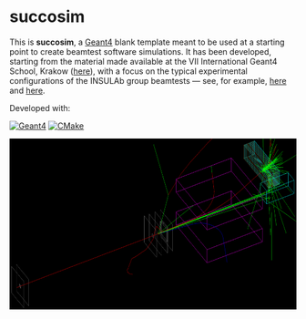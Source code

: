 # succosim

This is **succosim**, a [Geant4](http://www.geant4.org/geant4/) blank template meant to be used at a starting point to create beamtest software simulations. It has been developed, starting from the material made available at the VII International Geant4 School, Krakow ([here](http://geant4.lngs.infn.it/krakow2019/)), with a focus on the typical experimental configurations of the INSULAb group beamtests &mdash; see, for example, [here](https://indico.cern.ch/event/731649/contributions/3237202/) and [here](http://cds.cern.ch/record/2672249).

Developed with:

[![Geant4](https://img.shields.io/badge/Geant4-10.05.p01-blue.svg)](http://www.geant4.org/geant4/) [![CMake](https://img.shields.io/badge/CMake-3.18.2-blue.svg)](https://cmake.org/)

<p align="center">
    <img src="./readme_pics/test_mode.png" alt="readme_pics/anaKrys_setup_example.png" width="626" height="300">
</p>
